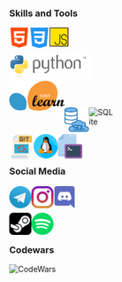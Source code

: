 ### Skills and Tools

[<img align="left" alt="HTML5" width="36px" src="icons/html.svg" />][html]
[<img align="left" alt="CSS3" width="37x" src="icons/css.svg" />][css]
[<img align="left" alt="JavaScript" width="34px" src="icons/js.svg" />][javascript]


[html]: https://www.w3.org/html
[css]: https://www.w3.org/Style/CSS
[javascript]: https://devdocs.io/javascript

<br />
<br />

[<img align="left" alt="Python" width="150px" src="icons/python.svg" />][python]

[python]: https://www.python.org

<br />
<br />

[<img align="left" alt="Scikit-learn" width="100px" src="icons/scikit-learn.svg" />][scikit-learn]

[scikit-learn]: https://scikit-learn.org

<br />
<br />

[<img align="left" alt="SQL" width="44px" src="icons/sql.svg" />][sql]
[<img align="left" alt="SQLite" width="44px" src="icons/sqlite.svg" />][sqlite]

[sql]: https://www.iso.org/standard/63555.html
[sqlite]: https://www.sqlite.org

<br />
<br />

[<img align="left" alt="Git" width="44px" src="icons/git.svg" />][git]
[<img align="left" alt="Linux" width="44px" src="icons/linux.svg" />][linux]
[<img align="left" alt="Command Prompt" width="44px" src="icons/cmd.svg" />][cmd]

[git]: https://git-scm.com
[linux]: https://www.linuxfoundation.org
[cmd]: https://docs.microsoft.com/ru-ru/windows-server/administration/windows-commands/windows-commands

<br />
<br />

### Social Media

[<img align="left" alt="Telegram" width="40px" src="icons/telegram.svg" />][telegram]
[<img align="left" alt="Instagram" width="40px" src="icons/instagram.svg" />][instagram]
[<img align="left" alt="Discord" width="40px" src="icons/discord.svg" />][discord]  

[telegram]: https://t.me/SirKarib
[instagram]: https://www.instagram.com/cyril_chirkov/
[discord]: https://discord.gg/st9kVMzK5K  

<br />
<br />  

[<img align="left" alt="Steam" width="40px" src="icons/steam.svg" />][steam]
[<img align="left" alt="Spotify" width="40px" src="icons/spotify.svg" />][spotify]

[steam]: https://steamcommunity.com/id/SirKarib
[spotify]: https://open.spotify.com/user/00woaxm0157hsba4h99q314ka?si=snimGCJLRFCLRA_L1QW6Hg

<br />
<br />

### Codewars

[<img align="left" alt="CodeWars" width="200px" src="https://www.codewars.com/users/SirKarib/badges/micro" />][codewars]

[codewars]: https://www.codewars.com/users/SirKarib
